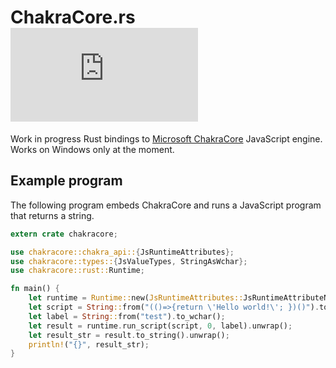 # ChakraCore.rs [![Build Status](https://ci.appveyor.com/api/projects/status/github/sankha93/ChakraCore.rs?svg=true)](https://ci.appveyor.com/project/sankha93/chakracore-rs)

Work in progress Rust bindings to [Microsoft ChakraCore](https://github.com/Microsoft/ChakraCore) JavaScript engine. Works on Windows only at the moment.

## Example program

The following program embeds ChakraCore and runs a JavaScript program that returns a string.

```Rust
extern crate chakracore;

use chakracore::chakra_api::{JsRuntimeAttributes};
use chakracore::types::{JsValueTypes, StringAsWchar};
use chakracore::rust::Runtime;

fn main() {
    let runtime = Runtime::new(JsRuntimeAttributes::JsRuntimeAttributeNone).unwrap();
    let script = String::from("(()=>{return \'Hello world!\'; })()").to_wchar();
    let label = String::from("test").to_wchar();
    let result = runtime.run_script(script, 0, label).unwrap();
    let result_str = result.to_string().unwrap();
    println!("{}", result_str);
}
```
